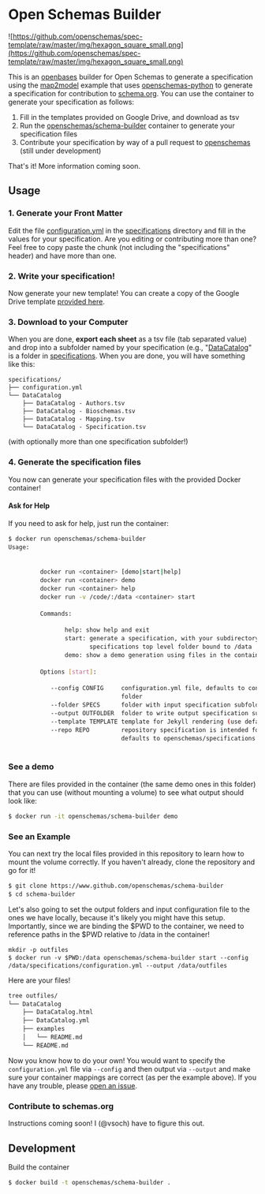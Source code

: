 # Open Schemas Builder

![https://github.com/openschemas/spec-template/raw/master/img/hexagon_square_small.png](https://github.com/openschemas/spec-template/raw/master/img/hexagon_square_small.png)

This is an [openbases](https://openbases.github.io) builder for Open Schemas
to generate a specification using the [map2model](https://www.github.com/openschemas/map2model)
example that uses [openschemas-python](https://www.github.com/openschemas/openschemas-python/)
to generate a specification for contribution to [schema.org](https://www.schema.org). 
You can use the container to generate your specification as follows:

 1. Fill in the templates provided on Google Drive, and download as tsv
 2. Run the [openschemas/schema-builder](https://hub.docker.com/r/openschemas/schema-builder) container to generate your specification files
 3. Contribute your specification by way of a pull request to [openschemas](https://www.github.com/openschemas/specifications) (still under development)

That's it! More information coming soon.

## Usage

### 1. Generate your Front Matter
Edit the file [configuration.yml](specifications/configuration.yml) in 
the [specifications](specifications) directory and fill in the values for your
specification. Are you editing or contributing more than one? Feel free to copy paste the chunk
(not including the "specifications" header) and have more than one.

### 2. Write your specification!
Now generate your new template! You can create a copy of the Google Drive template [provided here](https://docs.google.com/spreadsheets/d/1seHDwKRwET_H8maRTMmdXG7M1deh23Y613TaJ2Pd3qc/edit?usp=sharing).

### 3. Download to your Computer
When you are done, **export each sheet** as a tsv file (tab separated value) and drop into a subfolder named by your specification (e.g., "[DataCatalog](specifications/Datacatalog)" is a folder in [specifications](specifications). When you are done, you will have something like this:

```
specifications/
├── configuration.yml
└── DataCatalog
    ├── DataCatalog - Authors.tsv
    ├── DataCatalog - Bioschemas.tsv
    ├── DataCatalog - Mapping.tsv
    └── DataCatalog - Specification.tsv
```
(with optionally more than one specification subfolder!)

### 4. Generate the specification files
You now can generate your specification files with the provided Docker container! 

#### Ask for Help
If you need to ask for help, just run the container:

```bash
$ docker run openschemas/schema-builder
Usage:


         docker run <container> [demo|start|help]
         docker run <container> demo
         docker run <container> help
         docker run -v /code/:/data <container> start

         Commands:

                help: show help and exit
                start: generate a specification, with your subdirectory with the
                       specifications top level folder bound to /data
                demo: show a demo generation using files in the container
         
         Options [start]:

            --config CONFIG     configuration.yml file, defaults to configuration.yml in
                                folder
            --folder SPECS      folder with input specification subfolders
            --output OUTFOLDER  folder to write output specification subfolders
            --template TEMPLATE template for Jekyll rendering (use default)
            --repo REPO         repository specification is intended for
                                defaults to openschemas/specifications
         
```

### See a demo
There are files provided in the container (the same demo ones in this folder)
that you can use (without mounting a volume) to see what output should look like:

```bash
$ docker run -it openschemas/schema-builder demo
```

### See an Example
You can next try the local files provided in this repository to learn how to mount
the volume correctly. If you haven't already, clone the repository and go for it!

```bash
$ git clone https://www.github.com/openschemas/schema-builder
$ cd schema-builder
```

Let's also going to set the output folders and input configuration file to
the ones we have locally, because it's likely you might have this setup. Importantly,
since we are binding the $PWD to the container, we need to reference paths in the
$PWD relative to /data in the container!

```
mkdir -p outfiles
$ docker run -v $PWD:/data openschemas/schema-builder start --config /data/specifications/configuration.yml --output /data/outfiles
```

Here are your files!

```bash
tree outfiles/
└── DataCatalog
    ├── DataCatalog.html
    ├── DataCatalog.yml
    ├── examples
    │   └── README.md
    └── README.md
```

Now you know how to do your own! You would want to specify the `configuration.yml` file
via `--config` and then output via `--output` and make sure your container mappings
are correct (as per the example above). If you have any trouble, please 
[open an issue](https://www.github.com/openschemas/schema-builder).

### Contribute to schemas.org

Instructions coming soon! I (@vsoch) have to figure this out.

## Development

Build the container

```bash
$ docker build -t openschemas/schema-builder .
```
